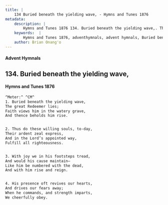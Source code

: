 ```yaml
---
title: |
    134 Buried beneath the yielding wave, - Hymns and Tunes 1876
metadata:
    description: |
        Hymns and Tunes 1876 134. Buried beneath the yielding wave,. The great Redeemer lies; Faith views him in the watery grave, And thence beholds him rise. 
    keywords:  |
        Hymns and Tunes 1876, adventhymnals, advent hymnals, Buried beneath the yielding wave,, The great Redeemer lies;, 
    author: Brian Onang'o
---
```


#### Advent Hymnals
## 134. Buried beneath the yielding wave,
####  Hymns and Tunes 1876

```txt
^Meter:^ ^CM^
1. Buried beneath the yielding wave,
The great Redeemer lies;
Faith views him in the watery grave,
And thence beholds him rise.


2. Thus do these willing souls, to-day,
Their ardent zeal express,
And in the Lord’s appointed way,
Fulfill all righteousness.


3. With joy we in his footsteps tread,
And would his cause maintain—
Like him be numbered with the dead,
And with him rise and reign.


4. His presence oft revives our hearts,
And drives our fears away;
When he commands, and strength imparts,
We cheerfully obey.
```